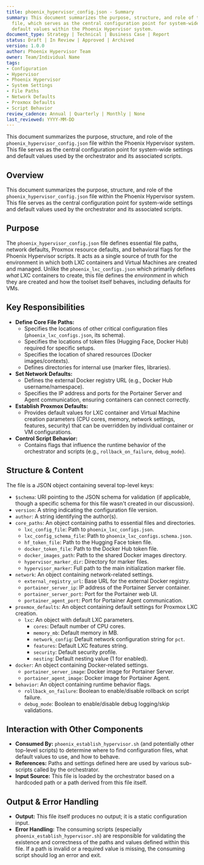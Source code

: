 ```yaml
---
title: phoenix_hypervisor_config.json - Summary
summary: This document summarizes the purpose, structure, and role of the `phoenix_hypervisor_config.json`
  file, which serves as the central configuration point for system-wide settings and
  default values within the Phoenix Hypervisor system.
document_type: Strategy | Technical | Business Case | Report
status: Draft | In Review | Approved | Archived
version: 1.0.0
author: Phoenix Hypervisor Team
owner: Team/Individual Name
tags:
- Configuration
- Hypervisor
- Phoenix Hypervisor
- System Settings
- File Paths
- Network Defaults
- Proxmox Defaults
- Script Behavior
review_cadence: Annual | Quarterly | Monthly | None
last_reviewed: YYYY-MM-DD
---
```

This document summarizes the purpose, structure, and role of the `phoenix_hypervisor_config.json` file within the Phoenix Hypervisor system. This file serves as the central configuration point for system-wide settings and default values used by the orchestrator and its associated scripts.

## Overview

This document summarizes the purpose, structure, and role of the `phoenix_hypervisor_config.json` file within the Phoenix Hypervisor system. This file serves as the central configuration point for system-wide settings and default values used by the orchestrator and its associated scripts.

## Purpose

The `phoenix_hypervisor_config.json` file defines essential file paths, network defaults, Proxmox resource defaults, and behavioral flags for the Phoenix Hypervisor scripts. It acts as a single source of truth for the environment in which both LXC containers and Virtual Machines are created and managed. Unlike the `phoenix_lxc_configs.json` which primarily defines *what* LXC containers to create, this file defines the *environment* in which they are created and how the toolset itself behaves, including defaults for VMs.

## Key Responsibilities

*   **Define Core File Paths:**
    *   Specifies the locations of other critical configuration files (`phoenix_lxc_configs.json`, its schema).
    *   Specifies the locations of token files (Hugging Face, Docker Hub) required for specific setups.
    *   Specifies the location of shared resources (Docker images/contexts).
    *   Defines directories for internal use (marker files, libraries).
*   **Set Network Defaults:**
    *   Defines the external Docker registry URL (e.g., Docker Hub username/namespace).
    *   Specifies the IP address and ports for the Portainer Server and Agent communication, ensuring containers can connect correctly.
*   **Establish Proxmox Defaults:**
    *   Provides default values for LXC container and Virtual Machine creation parameters (CPU cores, memory, network settings, features, security) that can be overridden by individual container or VM configurations.
*   **Control Script Behavior:**
    *   Contains flags that influence the runtime behavior of the orchestrator and scripts (e.g., `rollback_on_failure`, `debug_mode`).

## Structure & Content

The file is a JSON object containing several top-level keys:

*   `$schema`: URI pointing to the JSON schema for validation (if applicable, though a specific schema for this file wasn't created in our discussion).
*   `version`: A string indicating the configuration file version.
*   `author`: A string identifying the author(s).
*   `core_paths`: An object containing paths to essential files and directories.
    *   `lxc_config_file`: Path to `phoenix_lxc_configs.json`.
    *   `lxc_config_schema_file`: Path to `phoenix_lxc_configs.schema.json`.
    *   `hf_token_file`: Path to the Hugging Face token file.
    *   `docker_token_file`: Path to the Docker Hub token file.
    *   `docker_images_path`: Path to the shared Docker images directory.
    *   `hypervisor_marker_dir`: Directory for marker files.
    *   `hypervisor_marker`: Full path to the main initialization marker file.
*   `network`: An object containing network-related settings.
    *   `external_registry_url`: Base URL for the external Docker registry.
    *   `portainer_server_ip`: IP address of the Portainer Server container.
    *   `portainer_server_port`: Port for the Portainer web UI.
    *   `portainer_agent_port`: Port for Portainer Agent communication.
*   `proxmox_defaults`: An object containing default settings for Proxmox LXC creation.
    *   `lxc`: An object with default LXC parameters.
        *   `cores`: Default number of CPU cores.
        *   `memory_mb`: Default memory in MB.
        *   `network_config`: Default network configuration string for `pct`.
        *   `features`: Default LXC features string.
        *   `security`: Default security profile.
        *   `nesting`: Default nesting value (1 for enabled).
*   `docker`: An object containing Docker-related settings.
    *   `portainer_server_image`: Docker image for Portainer Server.
    *   `portainer_agent_image`: Docker image for Portainer Agent.
*   `behavior`: An object containing runtime behavior flags.
    *   `rollback_on_failure`: Boolean to enable/disable rollback on script failure.
    *   `debug_mode`: Boolean to enable/disable debug logging/skip validations.

## Interaction with Other Components

*   **Consumed By:** `phoenix_establish_hypervisor.sh` (and potentially other top-level scripts) to determine where to find configuration files, what default values to use, and how to behave.
*   **References:** Paths and settings defined here are used by various sub-scripts called by the orchestrator.
*   **Input Source:** This file is loaded by the orchestrator based on a hardcoded path or a path derived from this file itself.

## Output & Error Handling

*   **Output:** This file itself produces no output; it is a static configuration input.
*   **Error Handling:** The consuming scripts (especially `phoenix_establish_hypervisor.sh`) are responsible for validating the existence and correctness of the paths and values defined within this file. If a path is invalid or a required value is missing, the consuming script should log an error and exit.
